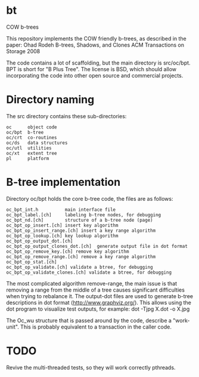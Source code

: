 bt
==

COW b-trees

This repository implements the COW friendly b-trees, as described in the paper:
     Ohad Rodeh
     B-trees, Shadows, and Clones
     ACM Transactions on Storage 2008

The code contains a lot of scaffolding, but the main directory is
src/oc/bpt. BPT is short for "B Plus Tree". The license is BSD, which
should allow incorporating the code into other open source and commercial projects.

Directory naming
================

The src directory contains these sub-directories:

    oc      object code
    oc/bpt  b-tree
    oc/crt  co-routines
    oc/ds   data structures
    oc/utl  utilities
    oc/xt   extent tree
    pl      platform


B-tree implementation
=====================

Directory oc/bpt holds the core b-tree code, the files are as follows:

    oc_bpt_int.h          main interface file
    oc_bpt_label.[ch]     labeling b-tree nodes, for debugging 
    oc_bpt_nd.[ch]        structure of a b-tree node (page)
    oc_bpt_op_insert.[ch] insert key algorithm
    oc_bpt_op_insert_range.[ch] insert a key range algorithm
    oc_bpt_op_lookup.[ch] key lookup algorithm
    oc_bpt_op_output_dot.[ch]
    oc_bpt_op_output_clones_dot.[ch]  generate output file in dot format
    oc_bpt_op_remove_key.[ch] remove key algorithm
    oc_bpt_op_remove_range.[ch] remove a key range algorithm
    oc_bpt_op_stat.[ch]
    oc_bpt_op_validate.[ch] validate a btree, for debugging
    oc_bpt_op_validate_clones.[ch] validate a btree, for debugging

The most complicated algorithm remove-range, the main issue is that removing a range from the middle of a tree causes significant difficulties when trying to rebalance it. The output-dot files are used to generate b-tree descriptions in dot format (http://www.graphviz.org/). This allows using the dot program to visualize test outputs, for example:
	dot -Tjpg X.dot -o X.jpg

The Oc_wu structure that is passed around by the code, describe a "work-unit". This is probably equivalent to a transaction in the caller code. 

TODO
====
Revive the multi-threaded tests, so they will work correctly pthreads. 



